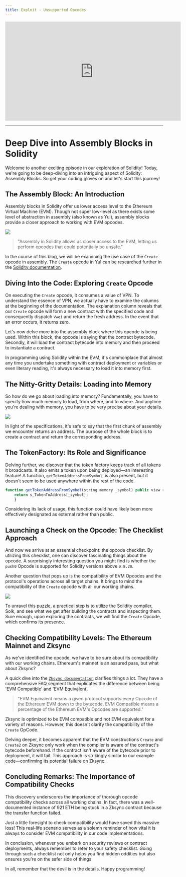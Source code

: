 ```yaml
---
title: Exploit - Unsupported Opcodes
---
```


<iframe width="560" height="315" src="https://www.youtube.com/embed/NLLL7VcdjPg?si=ZVOFRZGPQe5e5FvX" title="YouTube video player" frameborder="0" allow="accelerometer; autoplay; clipboard-write; encrypted-media; gyroscope; picture-in-picture; web-share" allowfullscreen></iframe>

---

# Deep Dive into Assembly Blocks in Solidity

Welcome to another exciting episode in our exploration of Solidity! Today, we're going to be deep-diving into an intriguing aspect of Solidity: Assembly Blocks. So get your coding gloves on and let's start this journey!

## The Assembly Block: An Introduction

Assembly blocks in Solidity offer us lower access level to the Ethereum Virtual Machine (EVM). Though not super low-level as there exists some level of abstraction in assembly (also known as Yul), assembly blocks provide a closer approach to working with EVM opcodes.

![](https://cdn.videotap.com/kygHboewjVz29gEvJnFB-57.14.png)

> "Assembly in Solidity allows us closer access to the EVM, letting us perform opcodes that could potentially be unsafe."

In the course of this blog, we will be examining the use case of the `Create` opcode in assembly. The `Create` opcode in Yul can be researched further in the [Solidity documentation](https://docs.soliditylang.org/en/v0.8.9/yul.html).

## Diving Into the Code: Exploring `Create` Opcode

On executing the `Create` opcode, it consumes a value of VPN. To understand the essence of VPN, we actually have to examine the columns at the beginning of the documentation. The explanation column reveals that our `Create` opcode will form a new contract with the specified code and consequently dispatch `Vwei` and return the fresh address. In the event that an error occurs, it returns zero.

Let's now delve more into the assembly block where this opcode is being used. Within this block, the opcode is saying that the contract bytecode. Secondly, it will load the contract bytecode into memory and then proceed to instantiate a contract.

In programming using Solidity within the EVM, it's commonplace that almost any time you undertake something with contract deployment or variables or even literary reading, it's always necessary to load it into memory first.

## The Nitty-Gritty Details: Loading into Memory

So how do we go about loading into memory? Fundamentally, you have to specify how much memory to load, from where, and to where. And anytime you're dealing with memory, you have to be very precise about your details.

![](https://cdn.videotap.com/bZJqzJb0Ba8wN3UXX2mL-214.29.png)

In light of the specifications, it's safe to say that the first chunk of assembly we encounter returns an address. The purpose of the whole block is to create a contract and return the corresponding address.

## The TokenFactory: Its Role and Significance

Delving further, we discover that the token factory keeps track of all tokens it broadcasts. It also emits a token upon being deployed—an interesting feature! A function, `getTokenAddressFromSymbol`, is also present, but it doesn't seem to be used anywhere within the rest of the code.

```js
function getTokenAddressFromSymbol(string memory _symbol) public view returns (address){
    return s_TokenToAddress[_symbol];
    }
```

Considering its lack of usage, this function could have likely been more effectively designated as external rather than public.

## Launching a Check on the Opcode: The Checklist Approach

And now we arrive at an essential checkpoint: the opcode checklist. By utilizing this checklist, one can discover fascinating things about the opcode. A surprisingly interesting question you might find is whether the `push0` Opcode is supported for Solidity versions above `0.8.20`.

Another question that pops up is the compatibility of EVM Opcodes and the protocol's operations across all target chains. It brings to mind the compatibility of the `Create` opcode with all our working chains.

![](https://cdn.videotap.com/aypb7Nern5qzvXGaDMLH-385.71.png)

To unravel this puzzle, a practical step is to utilize the Solidity compiler, Solk, and see what we get after building the contracts and inspecting them. Sure enough, upon exploring the contracts, we will find the `Create` Opcode, which confirms its presence.

## Checking Compatibility Levels: The Ethereum Mainnet and Zksync

As we've identified the opcode, we have to be sure about its compatibility with our working chains. Ethereum's mainnet is an assured pass, but what about Zksync?

A quick dive into the [`Zksync documentation`](https://zksync.io/) clarifies things a lot. They have a comprehensive FAQ segment that explicates the difference between being 'EVM Compatible' and 'EVM Equivalent'.

> "EVM Equivalent means a given protocol supports every Opcode of the Ethereum EVM down to the bytecode. EVM Compatible means a percentage of the Ethereum EVM's Opcodes are supported."

Zksync is optimized to be EVM compatible and not EVM equivalent for a variety of reasons. However, this doesn't clarify the compatibility of the `Create` OpCode.

Delving deeper, it becomes apparent that the EVM constructions `Create` and `Create2` on Zksync only work when the compiler is aware of the contract's bytecode beforehand. If the contract isn't aware of the bytecode prior to deployment, it will fail. This approach is strikingly similar to our example code—confirming its potential failure on Zksync.

## Concluding Remarks: The Importance of Compatibility Checks

This discovery underscores the importance of thorough opcode compatibility checks across all working chains. In fact, there was a well-documented instance of 921 ETH being stuck in a Zksync contract because the transfer function failed.

Just a little foresight to check compatibility would have saved this massive loss! This real-life scenario serves as a solemn reminder of how vital it is always to consider EVM compatibility in our code implementations.

In conclusion, whenever you embark on security reviews or contract deployments, always remember to refer to your safety checklist. Going through such a checklist not only helps you find hidden oddities but also ensures you're on the safer side of things.

In all, remember that the devil is in the details. Happy programming!
